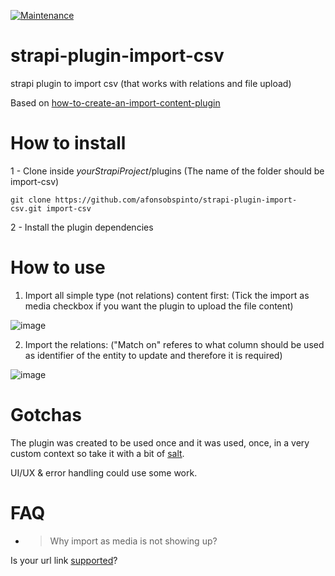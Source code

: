 [![Maintenance](https://img.shields.io/badge/Maintained%3F-no-red.svg)](https://bitbucket.org/lbesson/ansi-colors)


# strapi-plugin-import-csv
strapi plugin to import csv (that works with relations and file upload)

Based on [how-to-create-an-import-content-plugin](https://strapi.io/blog/how-to-create-an-import-content-plugin-part-1-4)


# How to install

1 - Clone inside _yourStrapiProject_/plugins
(The name of the folder should be import-csv)

`git clone https://github.com/afonsobspinto/strapi-plugin-import-csv.git import-csv`

2 - Install the plugin dependencies 

# How to use

1. Import all simple type (not relations) content first:
(Tick the import as media checkbox if you want the plugin to upload the file content)

![image](https://user-images.githubusercontent.com/19196034/123139884-96f35880-d44e-11eb-8249-2c936fe82c66.png)


2. Import the relations:
("Match on" referes to what column should be used as identifier of the entity to update and therefore it is required)

![image](https://user-images.githubusercontent.com/19196034/123140077-cc984180-d44e-11eb-9ad6-0451d47c6279.png)

# Gotchas

The plugin was created to be used once and it was used, once, in a very custom context so take it with a bit of [salt](https://i.pinimg.com/originals/78/2d/55/782d558589b329b2ff501e7c91398628.jpg).

UI/UX & error handling could use some work.

# FAQ

- > Why import as media is not showing up?

Is your url link [supported](https://github.com/afonsobspinto/strapi-plugin-import-csv/blob/3fcc107c21ec1e055ddf1d1aa1e7b7e5181b6023/services/utils/utils.js#L39)?

